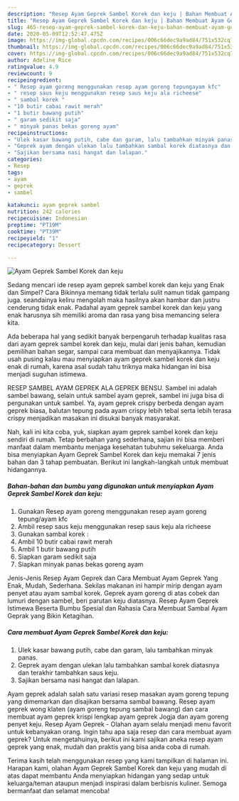 ```yaml
---
description: "Resep Ayam Geprek Sambel Korek dan keju | Bahan Membuat Ayam Geprek Sambel Korek dan keju Yang Mudah Dan Praktis"
title: "Resep Ayam Geprek Sambel Korek dan keju | Bahan Membuat Ayam Geprek Sambel Korek dan keju Yang Mudah Dan Praktis"
slug: 465-resep-ayam-geprek-sambel-korek-dan-keju-bahan-membuat-ayam-geprek-sambel-korek-dan-keju-yang-mudah-dan-praktis
date: 2020-05-09T12:52:47.475Z
image: https://img-global.cpcdn.com/recipes/006c66dec9a9ad84/751x532cq70/ayam-geprek-sambel-korek-dan-keju-foto-resep-utama.jpg
thumbnail: https://img-global.cpcdn.com/recipes/006c66dec9a9ad84/751x532cq70/ayam-geprek-sambel-korek-dan-keju-foto-resep-utama.jpg
cover: https://img-global.cpcdn.com/recipes/006c66dec9a9ad84/751x532cq70/ayam-geprek-sambel-korek-dan-keju-foto-resep-utama.jpg
author: Adeline Rice
ratingvalue: 4.9
reviewcount: 9
recipeingredient:
- " Resep ayam goreng menggunakan resep ayam goreng tepungayam kfc"
- " resep saus keju menggunakan resep saus keju ala richeese"
- " sambal korek "
- "10 butir cabai rawit merah"
- "1 butir bawang putih"
- " garam sedikit saja"
- " minyak panas bekas goreng ayam"
recipeinstructions:
- "Ulek kasar bawang putih, cabe dan garam, lalu tambahkan minyak panas."
- "Geprek ayam dengan ulekan lalu tambahkan sambal korek diatasnya dan terakhir tambahkan saus keju."
- "Sajikan bersama nasi hangat dan lalapan."
categories:
- Resep
tags:
- ayam
- geprek
- sambel

katakunci: ayam geprek sambel 
nutrition: 242 calories
recipecuisine: Indonesian
preptime: "PT19M"
cooktime: "PT39M"
recipeyield: "1"
recipecategory: Dessert

---
```



![Ayam Geprek Sambel Korek dan keju](https://img-global.cpcdn.com/recipes/006c66dec9a9ad84/751x532cq70/ayam-geprek-sambel-korek-dan-keju-foto-resep-utama.jpg)

Sedang mencari ide resep ayam geprek sambel korek dan keju yang Enak dan Simpel? Cara Bikinnya memang tidak terlalu sulit namun tidak gampang juga. seandainya keliru mengolah maka hasilnya akan hambar dan justru cenderung tidak enak. Padahal ayam geprek sambel korek dan keju yang enak harusnya sih memiliki aroma dan rasa yang bisa memancing selera kita.

Ada beberapa hal yang sedikit banyak berpengaruh terhadap kualitas rasa dari ayam geprek sambel korek dan keju, mulai dari jenis bahan, kemudian pemilihan bahan segar, sampai cara membuat dan menyajikannya. Tidak usah pusing kalau mau menyiapkan ayam geprek sambel korek dan keju enak di rumah, karena asal sudah tahu triknya maka hidangan ini bisa menjadi suguhan istimewa.

RESEP SAMBEL AYAM GEPREK ALA GEPREK BENSU. Sambel ini adalah sambel bawang, selain untuk sambel ayam geprek, sambel ini juga bisa di pergunakan untuk sambel. Ya, ayam geprek crispy berbeda dengan ayam geprek biasa, balutan tepung pada ayam crispy lebih tebal serta lebih terasa crispy menjadikan masakan ini disukai banyak masyarakat.


Nah, kali ini kita coba, yuk, siapkan ayam geprek sambel korek dan keju sendiri di rumah. Tetap berbahan yang sederhana, sajian ini bisa memberi manfaat dalam membantu menjaga kesehatan tubuhmu sekeluarga. Anda bisa menyiapkan Ayam Geprek Sambel Korek dan keju memakai 7 jenis bahan dan 3 tahap pembuatan. Berikut ini langkah-langkah untuk membuat hidangannya.

<!--inarticleads1-->

##### Bahan-bahan dan bumbu yang digunakan untuk menyiapkan Ayam Geprek Sambel Korek dan keju:

1. Gunakan  Resep ayam goreng menggunakan resep ayam goreng tepung/ayam kfc
1. Ambil  resep saus keju menggunakan resep saus keju ala richeese
1. Gunakan  sambal korek :
1. Ambil 10 butir cabai rawit merah
1. Ambil 1 butir bawang putih
1. Siapkan  garam sedikit saja
1. Siapkan  minyak panas bekas goreng ayam


Jenis-Jenis Resep Ayam Geprek dan Cara Membuat Ayam Geprek Yang Enak, Mudah, Sederhana. Sekilas makanan ini hampir mirip dengan ayam penyet atau ayam sambal korek. Geprek ayam goreng di atas cobek dan lumuri dengan sambel, beri parutan keju diatasnya. Resep Ayam Geprek Istimewa Beserta Bumbu Spesial dan Rahasia Cara Membuat Sambal Ayam Geprak yang Bikin Ketagihan. 

<!--inarticleads2-->

##### Cara membuat Ayam Geprek Sambel Korek dan keju:

1. Ulek kasar bawang putih, cabe dan garam, lalu tambahkan minyak panas.
1. Geprek ayam dengan ulekan lalu tambahkan sambal korek diatasnya dan terakhir tambahkan saus keju.
1. Sajikan bersama nasi hangat dan lalapan.


Ayam geprek adalah salah satu variasi resep masakan ayam goreng tepung yang dimemarkan dan disajikan bersama sambal bawang. Resep ayam geprek wong klaten (ayam goreng tepung sambal bawang) dan cara membuat ayam geprek krispi lengkap ayam geprek Jogja dan ayam goreng penyet keju. Resep Ayam Geprek - Olahan ayam selalu menjadi menu favorit untuk kebanyakan orang. Ingin tahu apa saja resep dan cara membuat ayam geprek? Untuk mengetahuinya, berikut ini kami sajikan aneka resep ayam geprek yang enak, mudah dan praktis yang bisa anda coba di rumah. 

Terima kasih telah menggunakan resep yang kami tampilkan di halaman ini. Harapan kami, olahan Ayam Geprek Sambel Korek dan keju yang mudah di atas dapat membantu Anda menyiapkan hidangan yang sedap untuk keluarga/teman ataupun menjadi inspirasi dalam berbisnis kuliner. Semoga bermanfaat dan selamat mencoba!
